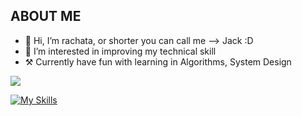 ## ABOUT ME
- 👋 Hi, I’m rachata, or shorter you can call me --> Jack :D
- 👀 I’m interested in improving my technical skill
- ⚒️ Currently have fun with learning in Algorithms, System Design

![](https://leetcard.jacoblin.cool/rachata-ptnn?ext=heatmap)

[![My Skills](https://skillicons.dev/icons?i=go,rust,ts,gcp,github,ubuntu,mongodb,mysql,redis)](https://skillicons.dev)
